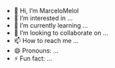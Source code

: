 - 👋 Hi, I’m MarceloMeloI
- 👀 I’m interested in ...
- 🌱 I’m currently learning ...
- 💞️ I’m looking to collaborate on ...
- 📫 How to reach me ...
- 😄 Pronouns: ...
- ⚡ Fun fact: ...

<!---
MarceloMeloI/MarceloMeloI is a ✨ special ✨ repository because its `README.md` (this file) appears on your GitHub profile.
You can click the Preview link to take a look at your changes.
--->
